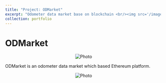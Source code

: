 ```yaml
---
title: "Project: ODMarket"
excerpt: "Odometer data market base on blockchain <br/><img src='/images/Odometer-2.jpg'>"
collection: portfolio
---
```

ODMarket
===

<p align="center">
  <img src="https://kunpengren.github.io/images/Odometer-2.jpg?raw=true" alt="Photo" />
</p>
ODMarket is an odometer data market which based Ethereum platform.
<p align="center">
  <img src="https://kunpengren.github.io/images/Odometer-1.jpg?raw=true" alt="Photo" />
</p>